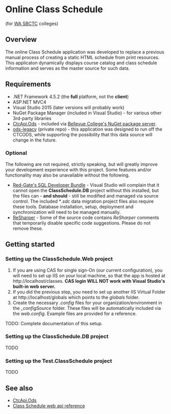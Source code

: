 Online Class Schedule
=====================
(for [WA SBCTC](http://www.sbctc.ctc.edu/) colleges)

## Overview

The online Class Schedule application was developed to replace a previous manual process of creating a static HTML schedule from print resources. This applicaton dynamically displays course catalog and class schedule information and serves as the master source for such data.

## Requirements

+ .NET Framework 4.5.2 (the **full** platform, not the **client**)
+ ASP.NET MVC4
+ Visual Studio 2015 (later versions will probably work)
+ NuGet Package Manager (included in Visual Studio) - for various other 3rd-party libraries
+ [CtcApi.Ods](https://github.com/BellevueCollege/CtcApi) - included via [Bellevue College's NuGet package server](http://www.bellevuecollege.edu/dev/).
+ [ods-legacy](https://github.com/ctcdev/ods-legacy) (private repo) - this application was designed to run off the CTCODS, while supporting the possibility that this data source will change in the future.

### Optional

The following are not required, strictly speaking, but will greatly improve your development experience with this project. Some features and/or functionality may also be unavailable without the following.

+ [Red-Gate's SQL Developer Bundle](https://www.red-gate.com/products/sql-development/sql-developer-bundle/) - Visual Studio will complain that it cannot open the **ClassSchedule.DB** project without this installed, but the files can - **and should** - still be modified and managed via source control. The included **.sdc* data migration project files also require these tools. Database installation, setup, deployment and synchronization will need to be managed manually.
+ [ReSharper](https://www.jetbrains.com/resharper/) - Some of the source code contains *ReSharper* comments that temporarily disable specific code suggestions. Please do not remove these.

## Getting started

### Setting up the ClassSchedule.Web project

1.  If you are using CAS for single sign-On (our current configuration), you will need to set up IIS on your local machine, so that the app is hosted at http://localhost/classes. **CAS login WILL NOT work with Visual Studio's built-in web server.**
1.  If you did the previous step, you need to set up another IIS Virtual Folder at http://localhost/globals which points to the *globals* folder.
1.  Create the necessary *.config* files for your organization/environment in the *_configSource* folder. These files will be automatically included via the *web.config*. Example files are provided for a reference.

TODO: Complete documentation of this setup.

### Setting up the ClassSchedule.DB project

TODO

### Setting up the Test.ClassSchedule project

TODO

## See also

+ [CtcApi.Ods](https://github.com/BellevueCollege/CtcApi/wiki#what-is-it)
+ [Class Schedule web api reference](https://github.com/BellevueCollege/ClassSchedule/wiki/Class-schedule-web-api-reference)
